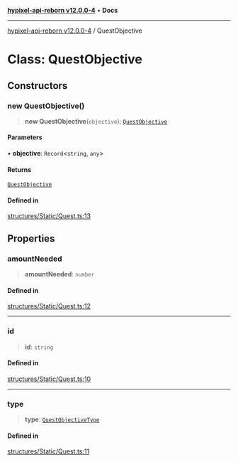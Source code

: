 [**hypixel-api-reborn v12.0.0-4**](../README.md) • **Docs**

***

[hypixel-api-reborn v12.0.0-4](../globals.md) / QuestObjective

# Class: QuestObjective

## Constructors

### new QuestObjective()

> **new QuestObjective**(`objective`): [`QuestObjective`](QuestObjective.md)

#### Parameters

• **objective**: `Record`\<`string`, `any`\>

#### Returns

[`QuestObjective`](QuestObjective.md)

#### Defined in

[structures/Static/Quest.ts:13](https://github.com/Kathund/REBORN-docs-TEST/blob/1c14a4fa83649d1c26475bdd62d394bf5095b016/src/structures/Static/Quest.ts#L13)

## Properties

### amountNeeded

> **amountNeeded**: `number`

#### Defined in

[structures/Static/Quest.ts:12](https://github.com/Kathund/REBORN-docs-TEST/blob/1c14a4fa83649d1c26475bdd62d394bf5095b016/src/structures/Static/Quest.ts#L12)

***

### id

> **id**: `string`

#### Defined in

[structures/Static/Quest.ts:10](https://github.com/Kathund/REBORN-docs-TEST/blob/1c14a4fa83649d1c26475bdd62d394bf5095b016/src/structures/Static/Quest.ts#L10)

***

### type

> **type**: [`QuestObjectiveType`](../type-aliases/QuestObjectiveType.md)

#### Defined in

[structures/Static/Quest.ts:11](https://github.com/Kathund/REBORN-docs-TEST/blob/1c14a4fa83649d1c26475bdd62d394bf5095b016/src/structures/Static/Quest.ts#L11)

